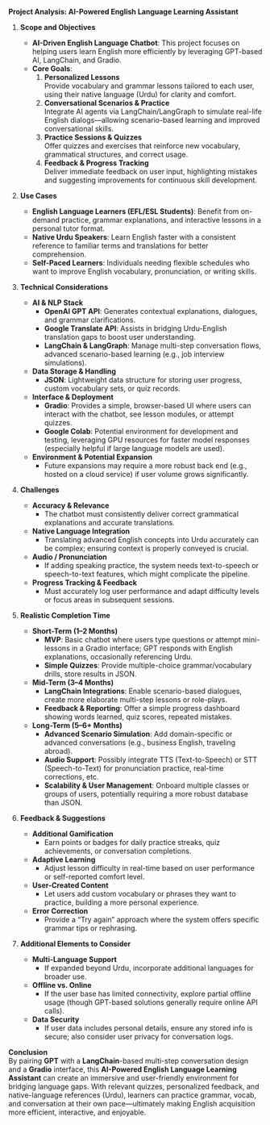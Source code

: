 **Project Analysis: AI-Powered English Language Learning Assistant**

1. **Scope and Objectives**

   - **AI-Driven English Language Chatbot**: This project focuses on helping users learn English more efficiently by leveraging GPT-based AI, LangChain, and Gradio.
   - **Core Goals**:
     1. **Personalized Lessons**  
        Provide vocabulary and grammar lessons tailored to each user, using their native language (Urdu) for clarity and comfort.
     2. **Conversational Scenarios & Practice**  
        Integrate AI agents via LangChain/LangGraph to simulate real-life English dialogs—allowing scenario-based learning and improved conversational skills.
     3. **Practice Sessions & Quizzes**  
        Offer quizzes and exercises that reinforce new vocabulary, grammatical structures, and correct usage.
     4. **Feedback & Progress Tracking**  
        Deliver immediate feedback on user input, highlighting mistakes and suggesting improvements for continuous skill development.

2. **Use Cases**

   - **English Language Learners (EFL/ESL Students)**: Benefit from on-demand practice, grammar explanations, and interactive lessons in a personal tutor format.
   - **Native Urdu Speakers**: Learn English faster with a consistent reference to familiar terms and translations for better comprehension.
   - **Self-Paced Learners**: Individuals needing flexible schedules who want to improve English vocabulary, pronunciation, or writing skills.

3. **Technical Considerations**

   - **AI & NLP Stack**
     - **OpenAI GPT API**: Generates contextual explanations, dialogues, and grammar clarifications.
     - **Google Translate API**: Assists in bridging Urdu-English translation gaps to boost user understanding.
     - **LangChain & LangGraph**: Manage multi-step conversation flows, advanced scenario-based learning (e.g., job interview simulations).
   - **Data Storage & Handling**
     - **JSON**: Lightweight data structure for storing user progress, custom vocabulary sets, or quiz records.
   - **Interface & Deployment**
     - **Gradio**: Provides a simple, browser-based UI where users can interact with the chatbot, see lesson modules, or attempt quizzes.
     - **Google Colab**: Potential environment for development and testing, leveraging GPU resources for faster model responses (especially helpful if large language models are used).
   - **Environment & Potential Expansion**
     - Future expansions may require a more robust back end (e.g., hosted on a cloud service) if user volume grows significantly.

4. **Challenges**

   - **Accuracy & Relevance**
     - The chatbot must consistently deliver correct grammatical explanations and accurate translations.
   - **Native Language Integration**
     - Translating advanced English concepts into Urdu accurately can be complex; ensuring context is properly conveyed is crucial.
   - **Audio / Pronunciation**
     - If adding speaking practice, the system needs text-to-speech or speech-to-text features, which might complicate the pipeline.
   - **Progress Tracking & Feedback**
     - Must accurately log user performance and adapt difficulty levels or focus areas in subsequent sessions.

5. **Realistic Completion Time**

   - **Short-Term (1–2 Months)**
     - **MVP**: Basic chatbot where users type questions or attempt mini-lessons in a Gradio interface; GPT responds with English explanations, occasionally referencing Urdu.
     - **Simple Quizzes**: Provide multiple-choice grammar/vocabulary drills, store results in JSON.
   - **Mid-Term (3–4 Months)**
     - **LangChain Integrations**: Enable scenario-based dialogues, create more elaborate multi-step lessons or role-plays.
     - **Feedback & Reporting**: Offer a simple progress dashboard showing words learned, quiz scores, repeated mistakes.
   - **Long-Term (5–6+ Months)**
     - **Advanced Scenario Simulation**: Add domain-specific or advanced conversations (e.g., business English, traveling abroad).
     - **Audio Support**: Possibly integrate TTS (Text-to-Speech) or STT (Speech-to-Text) for pronunciation practice, real-time corrections, etc.
     - **Scalability & User Management**: Onboard multiple classes or groups of users, potentially requiring a more robust database than JSON.

6. **Feedback & Suggestions**

   - **Additional Gamification**
     - Earn points or badges for daily practice streaks, quiz achievements, or conversation completions.
   - **Adaptive Learning**
     - Adjust lesson difficulty in real-time based on user performance or self-reported comfort level.
   - **User-Created Content**
     - Let users add custom vocabulary or phrases they want to practice, building a more personal experience.
   - **Error Correction**
     - Provide a “Try again” approach where the system offers specific grammar tips or rephrasing.

7. **Additional Elements to Consider**
   - **Multi-Language Support**
     - If expanded beyond Urdu, incorporate additional languages for broader use.
   - **Offline vs. Online**
     - If the user base has limited connectivity, explore partial offline usage (though GPT-based solutions generally require online API calls).
   - **Data Security**
     - If user data includes personal details, ensure any stored info is secure; also consider user privacy for conversation logs.

**Conclusion**  
By pairing **GPT** with a **LangChain**-based multi-step conversation design and a **Gradio** interface, this **AI-Powered English Language Learning Assistant** can create an immersive and user-friendly environment for bridging language gaps. With relevant quizzes, personalized feedback, and native-language references (Urdu), learners can practice grammar, vocab, and conversation at their own pace—ultimately making English acquisition more efficient, interactive, and enjoyable.

